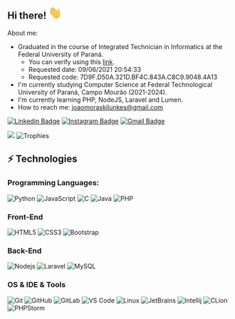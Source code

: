 ## Hi there! <img src="https://raw.githubusercontent.com/joaomoraski/joaomoraski/main/wave.gif" width="30px">
About me:

- Graduated in the course of Integrated Technician in Informatics at the Federal University of Paraná.
  - You can verify using this [link](http://utfws.utfpr.edu.br/sistemas.utfpr.edu.br/declaracoes).
  - Requested date: 09/06/2021 20:54:33 
  - Requested code: 7D9F.D50A.321D.BF4C.843A.C8C9.9048.4A13
- I'm currently studying Computer Science at Federal Technological University of Paraná, Campo Mourão (2021-2024).
- I'm currently learning PHP, NodeJS, Laravel and Lumen.
- How to reach me: joaomoraskilunkes@gmail.com


[![Linkedin Badge](https://img.shields.io/badge/-LinkedIn-blue?style=flat-square&logo=Linkedin&logoColor=white&link=https://www.linkedin.com/in/jo%C3%A3o-vitor-moraski-lunkes-156788170/)](https://www.linkedin.com/in/jo%C3%A3o-vitor-moraski-lunkes-156788170/)
[![Instagram Badge](https://img.shields.io/badge/-Instagram-purple?style=flat-square&logo=instagram&logoColor=white&link=https://www.instagram.com/joaomoraski/)](https://www.instagram.com/joaomoraski/)
[![Gmail Badge](https://img.shields.io/badge/-joaomoraskilunkes@gmail.com-c14438?style=flat-square&logo=Gmail&logoColor=white&link=mailto:joaomoraskilunkes@gmail.com)](mailto:joaomoraskilunkes@gmail.com)

<div>
  <!-- <img height="180em" src="https://github-readme-stats.vercel.app/api?username=joaomoraski&show_icons=true&theme=dark&include_all_commits=true&count_private=true"/> -->
  <img height="200em" src="https://github-readme-stats.vercel.app/api/top-langs/?username=joaomoraski&layout=compact&langs_count=16&theme=dark"/>
  <img height="200em" href="https://github.com/ryo-ma/github-profile-trophy align="left" src="https://github-profile-trophy.vercel.app/?username=joaomoraski&theme=onedark&row=2&column=4&margin-w=4&margin-h=4" alt="Trophies" />
</div>  

## ⚡ Technologies

### Programming Languages:<br>
![Python](https://img.shields.io/badge/Python-3776AB?style=flat&logo=python&logoColor=white)
![JavaScript](https://img.shields.io/badge/JavaScript-F7DF1E?style=flat&logo=javascript&logoColor=black&fontColor=black)
![C](https://img.shields.io/badge/C-00599C?style=flat&logo=c&logoColor=white)
![Java](https://img.shields.io/badge/-Java-5382A1?style=flat-square&logo=java&logoColor=white)
![PHP](https://img.shields.io/badge/-PHP-563D7C?style=flat-square&logo=PHP&logoColor=white)

### Front-End
![HTML5](https://img.shields.io/badge/-HTML5-E34F26?style=flat-square&logo=html5&logoColor=white)
![CSS3](https://img.shields.io/badge/-CSS3-1572B6?style=flat-square&logo=css3)
![Bootstrap](https://img.shields.io/badge/-Bootstrap-563D7C?style=flat-square&logo=bootstrap)

### Back-End
![Nodejs](https://img.shields.io/badge/-Nodejs-black?style=flat-square&logo=Node.js)
![Laravel](https://img.shields.io/badge/-Laravel-white?style=flat-square&logo=Laravel)
![MySQL](https://img.shields.io/badge/-MySQL-323330?style=flat-square&logo=mysql)


### OS & IDE & Tools
![Git](https://img.shields.io/badge/-Git-black?style=flat-square&logo=git)
![GitHub](https://img.shields.io/badge/-GitHub-181717?style=flat-square&logo=github)
![GitLab](https://img.shields.io/badge/-GitLab-FCA121?style=flat-square&logo=gitlab)
![VS Code](https://img.shields.io/badge/Visual_Studio_Code-0078D4?style=flat&logo=visual%20studio%20code&logoColor=white)
![Linux](https://img.shields.io/badge/Linux-FCC624?style=flat&logo=linux&logoColor=black)
![JetBrains](https://img.shields.io/badge/JetBrains-white?style=flat&logo=jetbrains&logoColor=black)
![Intellij](https://img.shields.io/badge/IntelliJ-white?style=flat&logo=jetbrains&logoColor=black)
![CLion](https://img.shields.io/badge/CLion-white?style=flat&logo=clion&logoColor=black)
![PHPStorm](https://img.shields.io/badge/PHPStorm-white?style=flat&logo=phpstorm&logoColor=black)


